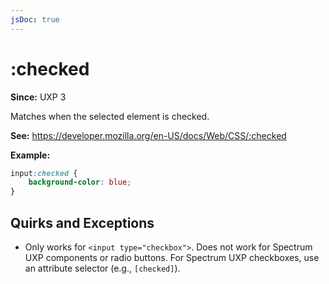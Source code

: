 ```yaml
---
jsDoc: true
---
```

# :checked

**Since:** UXP 3

Matches when the selected element is checked. 

**See:** https://developer.mozilla.org/en-US/docs/Web/CSS/:checked

**Example:**

```css
input:checked {
    background-color: blue;
}
```

## Quirks and Exceptions

* Only works for `<input type="checkbox">`. Does not work for Spectrum UXP components or radio buttons. For Spectrum UXP checkboxes, use an attribute selector (e.g., `[checked]`).
